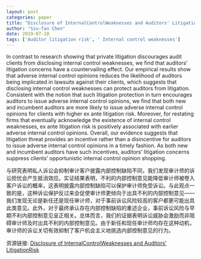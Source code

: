 ```yaml
---
layout: post
categories: paper
title: "Disclosure of InternalControlWeaknesses and Auditors' LitigationRisk"
author: "Szu-fan Chen"
date: 2019-07-10
tags: ['Auditor litigation risk', ' Internal control weaknesses']
---
```


In contrast to research showing that private litigation discourages audit clients from disclosing internal control weaknesses, we find that auditors’ litigation concerns have a countervailing effect. Our empirical results show that adverse internal control opinions reduces the likelihood of auditors being implicated in lawsuits against their clients, which suggests that disclosing internal control weaknesses can protect auditors from litigation. Consistent with the notion that such litigation protection in turn encourages auditors to issue adverse internal control opinions, we find that both new and incumbent auditors are more likely to issue adverse internal control opinions for clients with higher ex ante litigation risk. Moreover, for restating firms that eventually acknowledge the existence of internal control weaknesses, ex ante litigation risk is positively associated with earlier adverse internal control opinions. Overall, our evidence suggests that litigation threat provides an incentive rather than a disincentive for auditors to issue adverse internal control opinions in a timely fashion. As both new and incumbent auditors have such incentives, auditors’ litigation concerns suppress clients’ opportunistic internal control opinion shopping.

与研究表明私人诉讼会抑制审计客户披露内部控制缺陷不同，我们发现审计师的诉讼担忧会产生抵消效应。实证结果表明，不利的内部控制意见能降低审计师被卷入客户诉讼的概率，这表明披露内部控制缺陷可以保护审计师免受诉讼。与此观点一致的是，这种诉讼保护反过来会促使审计师更倾向于出具不利的内部控制意见——我们发现无论是新任还是现任审计师，对于事前诉讼风险较高的客户都更可能出具此类意见。此外，对于最终承认存在内部控制缺陷的重述企业，事前诉讼风险与早期不利内部控制意见呈正相关。总体而言，我们的证据表明诉讼威胁会激励而非阻碍审计师及时出具不利的内部控制意见。由于新任和现任审计师均存在这种动机，审计师的诉讼关切有效抑制了客户机会主义地挑选内部控制意见的行为。

资源链接: [Disclosure of InternalControlWeaknesses and Auditors' LitigationRisk](https://papers.ssrn.com/sol3/papers.cfm?abstract_id=3417147)
